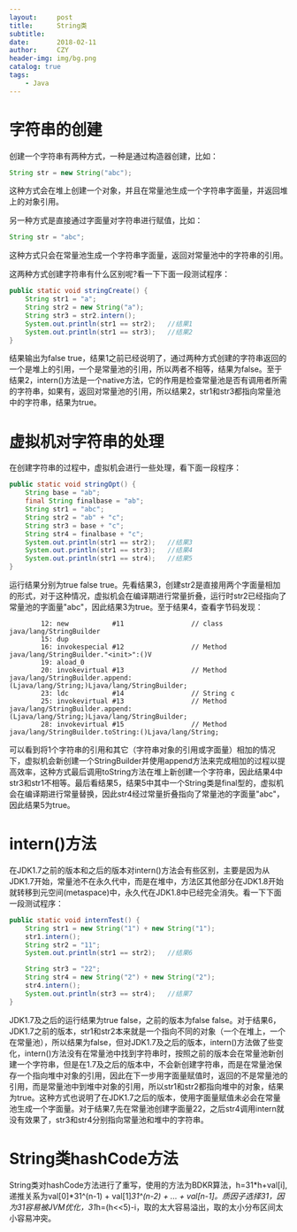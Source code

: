 ```yaml
---
layout:     post
title:      String类
subtitle:   
date:       2018-02-11
author:     CZY
header-img: img/bg.png
catalog: true
tags:
    - Java
---
```


# 字符串的创建

创建一个字符串有两种方式，一种是通过构造器创建，比如：

```java
String str = new String("abc");
```

这种方式会在堆上创建一个对象，并且在常量池生成一个字符串字面量，并返回堆上的对象引用。

另一种方式是直接通过字面量对字符串进行赋值，比如：

```java
String str = "abc";
```

这种方式只会在常量池生成一个字符串字面量，返回对常量池中的字符串的引用。

这两种方式创建字符串有什么区别呢?看一下下面一段测试程序：

```java
public static void stringCreate() {
    String str1 = "a";
    String str2 = new String("a");
    String str3 = str2.intern();
    System.out.println(str1 == str2);   //结果1
    System.out.println(str1 == str3);   //结果2
}
```

结果输出为false true，结果1之前已经说明了，通过两种方式创建的字符串返回的一个是堆上的引用，一个是常量池的引用，所以两者不相等，结果为false。至于结果2，intern()方法是一个native方法，它的作用是检查常量池是否有调用者所需的字符串，如果有，返回对常量池的引用，所以结果2，str1和str3都指向常量池中的字符串，结果为true。

# 虚拟机对字符串的处理

在创建字符串的过程中，虚拟机会进行一些处理，看下面一段程序：

```java
public static void stringOpt() {
    String base = "ab";
    final String finalbase = "ab";
    String str1 = "abc";
    String str2 = "ab" + "c";
    String str3 = base + "c";
    String str4 = finalbase + "c";
    System.out.println(str1 == str2);   //结果3
    System.out.println(str1 == str3);   //结果4
    System.out.println(str1 == str4);   //结果5
}
```

运行结果分别为true false true。先看结果3，创建str2是直接用两个字面量相加的形式，对于这种情况，虚拟机会在编译期进行常量折叠，运行时str2已经指向了常量池的字面量"abc"，因此结果3为true。至于结果4，查看字节码发现：

```
        12: new           #11                 // class java/lang/StringBuilder
        15: dup
        16: invokespecial #12                 // Method java/lang/StringBuilder."<init>":()V
        19: aload_0
        20: invokevirtual #13                 // Method java/lang/StringBuilder.append:(Ljava/lang/String;)Ljava/lang/StringBuilder;
        23: ldc           #14                 // String c
        25: invokevirtual #13                 // Method java/lang/StringBuilder.append:(Ljava/lang/String;)Ljava/lang/StringBuilder;
        28: invokevirtual #15                 // Method java/lang/StringBuilder.toString:()Ljava/lang/String;
```

可以看到将1个字符串的引用和其它（字符串对象的引用或字面量）相加的情况下，虚拟机会新创建一个StringBuilder并使用append方法来完成相加的过程以提高效率，这种方式最后调用toString方法在堆上新创建一个字符串，因此结果4中str3和str1不相等。最后看结果5，结果5中其中一个String类是final型的，虚拟机会在编译期进行常量替换，因此str4经过常量折叠指向了常量池的字面量"abc"，因此结果5为true。

# intern()方法

在JDK1.7之前的版本和之后的版本对intern()方法会有些区别，主要是因为从JDK1.7开始，常量池不在永久代中，而是在堆中，方法区其他部分在JDK1.8开始就转移到元空间(metaspace)中，永久代在JDK1.8中已经完全消失。看一下下面一段测试程序：

```java
public static void internTest() {
    String str1 = new String("1") + new String("1");
    str1.intern();
    String str2 = "11";
    System.out.println(str1 == str2);   //结果6

    String str3 = "22";
    String str4 = new String("2") + new String("2");
    str4.intern();
    System.out.println(str3 == str4);   //结果7
}
```

JDK1.7及之后的运行结果为true false，之前的版本为false false。对于结果6，JDK1.7之前的版本，str1和str2本来就是一个指向不同的对象（一个在堆上，一个在常量池），所以结果为false，但对JDK1.7及之后的版本，intern()方法做了些变化，intern()方法没有在常量池中找到字符串时，按照之前的版本会在常量池新创建一个字符串，但是在1.7及之后的版本中，不会新创建字符串，而是在常量池保存一个指向堆中对象的引用，因此在下一步用字面量赋值时，返回的不是常量池的引用，而是常量池中到堆中对象的引用，所以str1和str2都指向堆中的对象，结果为true。这种方式也说明了在JDK1.7之后的版本，使用字面量赋值未必会在常量池生成一个字面量。对于结果7,先在常量池创建字面量22，之后str4调用intern就没有效果了，str3和str4分别指向常量池和堆中的字符串。

# String类hashCode方法

String类对hashCode方法进行了重写，使用的方法为BDKR算法，h=31*h+val[i],递推关系为val[0]*31^(n-1) + val[1]*31^(n-2) + ... + val[n-1]。质因子选择31，因为31容易被JVM优化，31*h=(h<<5)-i，取的太大容易溢出，取的太小分布区间太小容易冲突。
